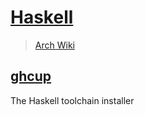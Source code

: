 # [Haskell](https://www.haskell.org/)

> [Arch Wiki](https://wiki.archlinux.org/index.php/Haskell)

## [ghcup](https://gitlab.haskell.org/haskell/ghcup-hs)

The Haskell toolchain installer

